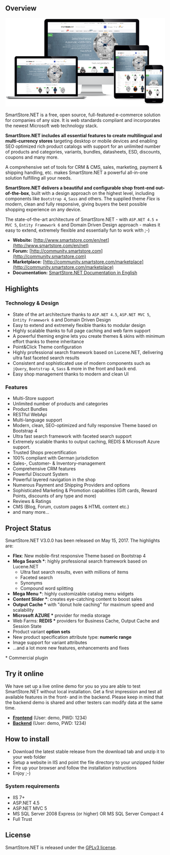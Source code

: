 ## Overview

<p align="center">
  <img src="assets/smnet3-devices-sm.png" alt="SmartStore.NET Demoshop" />
</p>

SmartStore.NET is a free, open source, full-featured e-commerce solution for companies of any size. It is web standards compliant and incorporates the newest Microsoft web technology stack.

**SmartStore.NET includes all essential features to create multilingual and multi-currency stores** targeting desktop or mobile devices and enabling SEO optimized rich product catalogs with support for an unlimited number of products and categories, variants, bundles, datasheets, ESD, discounts, coupons and many more.

A comprehensive set of tools for CRM & CMS, sales, marketing, payment & shipping handling, etc. makes SmartStore.NET a powerful all-in-one solution fulfilling all your needs.

**SmartStore.NET delivers a beautiful and configurable shop front-end out-of-the-box**, built with a design approach on the highest level, including components like `Bootstrap 4`, `Sass` and others. The supplied theme _Flex_ is modern, clean and fully responsive, giving buyers the best possible shopping experience on any device. 

The state-of-the-art architecture of SmartStore.NET - with `ASP.NET 4.5` + `MVC 5`, `Entity Framework 6` and Domain Driven Design approach - makes it easy to extend, extremely flexible and essentially fun to work with ;-)

* **Website:** [http://www.smartstore.com/en/net](http://www.smartstore.com/en/net)
* **Forum:** [http://community.smartstore.com](http://community.smartstore.com)
* **Marketplace:** [http://community.smartstore.com/marketplace](http://community.smartstore.com/marketplace)
* **Documentation:** [SmartStore.NET Documentation in English](http://docs.smartstore.com/display/SMNET/SmartStore.NET+Documentation+Home)

## Highlights

### Technology & Design

* State of the art architecture thanks to `ASP.NET 4.5`, `ASP.NET MVC 5`, `Entity Framework 6` and Domain Driven Design
* Easy to extend and extremely flexible thanks to modular design
* Highly scalable thanks to full page caching and web farm support 
* A powerful theming engine lets you create themes & skins with minimum effort thanks to theme inheritance
* Point&Click Theme configuration
* Highly professional search framework based on Lucene.NET, delivering ultra fast faceted search results
* Consistent and sophisticated use of modern components such as `jQuery`, `Bootstrap 4`, `Sass` & more in the front and back end.
* Easy shop management thanks to modern and clean UI

### Features

* Multi-Store support
* Unlimited number of products and categories
* Product Bundles
* RESTful WebApi
* Multi-language support
* Modern, clean, SEO-optimized and fully responsive Theme based on Bootstrap 4
* Ultra fast search framework with faceted search support
* Extremely scalable thanks to output caching, REDIS & Microsoft Azure support.
* Trusted Shops precertification
* 100% compliant with German jurisdiction
* Sales-, Customer- & Inventory-management
* Comprehensive CRM features
* Powerful Discount System
* Powerful layered navigation in the shop
* Numerous Payment and Shipping Providers and options
* Sophisticated Marketing & Promotion capabilities (Gift cards, Reward Points, discounts of any type and more)
* Reviews & Ratings
* CMS (Blog, Forum, custom pages & HTML content etc.)
* and many more...

## Project Status
SmartStore.NET V3.0.0 has been released on May 15, 2017. The highlights are:

* **Flex**: New mobile-first responsive Theme based on Bootstrap 4
* **Mega Search \***: highly professional search framework based on Lucene.NET
	* Ultra fast search results, even with millions of items
	* Faceted search
	* Synonyms
	* Compound word splitting
* **Mega Menu \***: highly customizable catalog menu widgets
* **Content Slider \***: creates eye-catching content to boost sales
* **Output Cache \*** with "donut hole caching" for maximum speed and scalability
* **Microsoft AZURE \*** provider for media storage
* Web Farms: **REDIS \*** providers for Business Cache, Output Cache and Session State
* Product variant **option sets**
* New product specification attribute type: **numeric range**
* Image support for variant attributes
* ...and a lot more new features, enhancements and fixes

\* Commercial plugin



## Try it online

We have set up a live online demo for you so you are able to test SmartStore.NET without local installation. Get a first impression and test all available features in the front- and in the backend. Please keep in mind that the backend demo is shared and other testers can modify data at the same time.

* [**Frontend**](http://frontend.smartstore.net/en) (User: demo, PWD: 1234)
* [**Backend**](http://backend.smartstore.net/en/login) (User: demo, PWD: 1234)

## How to install

* Download the latest stable release from the download tab and unzip it to your web folder
* Setup a website in IIS and point the file directory to your unzipped folder
* Fire up your browser and follow the installation instructions
* Enjoy ;-)

### System requirements

* IIS 7+
* ASP.NET 4.5
* ASP.NET MVC 5
* MS SQL Server 2008 Express (or higher) OR MS SQL Server Compact 4
* Full Trust


## License

SmartStore.NET is released under the [GPLv3 license](http://www.gnu.org/licenses/gpl-3.0.txt).
